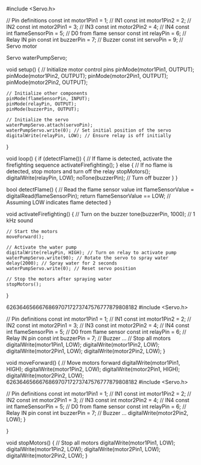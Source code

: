 #include <Servo.h>

// Pin definitions
const int motor1Pin1 = 1; // IN1
const int motor1Pin2 = 2; // IN2
const int motor2Pin1 = 3; // IN3
const int motor2Pin2 = 4; // IN4
const int flameSensorPin = 5; // D0 from flame sensor
const int relayPin = 6; // Relay IN pin
const int buzzerPin = 7; // Buzzer
const int servoPin = 9; // Servo motor

Servo waterPumpServo;

void setup() {
    // Initialize motor control pins
    pinMode(motor1Pin1, OUTPUT);
    pinMode(motor1Pin2, OUTPUT);
    pinMode(motor2Pin1, OUTPUT);
    pinMode(motor2Pin2, OUTPUT);
    
    // Initialize other components
    pinMode(flameSensorPin, INPUT);
    pinMode(relayPin, OUTPUT);
    pinMode(buzzerPin, OUTPUT);

    // Initialize the servo
    waterPumpServo.attach(servoPin);
    waterPumpServo.write(0); // Set initial position of the servo
    digitalWrite(relayPin, LOW); // Ensure relay is off initially
}

void loop() {
    if (detectFlame()) {
        // If flame is detected, activate the firefighting sequence
        activateFirefighting();
    } else {
        // If no flame is detected, stop motors and turn off the relay
        stopMotors();
        digitalWrite(relayPin, LOW);
        noTone(buzzerPin); // Turn off buzzer
    }
}

bool detectFlame() {
    // Read the flame sensor value
    int flameSensorValue = digitalRead(flameSensorPin);
    return flameSensorValue == LOW; // Assuming LOW indicates flame detected
}

void activateFirefighting() {
    // Turn on the buzzer
    tone(buzzerPin, 1000); // 1 kHz sound

    // Start the motors
    moveForward();

    // Activate the water pump
    digitalWrite(relayPin, HIGH); // Turn on relay to activate pump
    waterPumpServo.write(90); // Rotate the servo to spray water
    delay(2000); // Spray water for 2 seconds
    waterPumpServo.write(0); // Reset servo position

    // Stop the motors after spraying water
    stopMotors();
}

626364656667686970717273747576777879808182
#include <Servo.h>

// Pin definitions
const int motor1Pin1 = 1; // IN1
const int motor1Pin2 = 2; // IN2
const int motor2Pin1 = 3; // IN3
const int motor2Pin2 = 4; // IN4
const int flameSensorPin = 5; // D0 from flame sensor
const int relayPin = 6; // Relay IN pin
const int buzzerPin = 7; // Buzzer
…    // Stop all motors
    digitalWrite(motor1Pin1, LOW);
    digitalWrite(motor1Pin2, LOW);
    digitalWrite(motor2Pin1, LOW);
    digitalWrite(motor2Pin2, LOW);
}

void moveForward() {
    // Move motors forward
    digitalWrite(motor1Pin1, HIGH);
    digitalWrite(motor1Pin2, LOW);
    digitalWrite(motor2Pin1, HIGH);
    digitalWrite(motor2Pin2, LOW);
626364656667686970717273747576777879808182
#include <Servo.h>

// Pin definitions
const int motor1Pin1 = 1; // IN1
const int motor1Pin2 = 2; // IN2
const int motor2Pin1 = 3; // IN3
const int motor2Pin2 = 4; // IN4
const int flameSensorPin = 5; // D0 from flame sensor
const int relayPin = 6; // Relay IN pin
const int buzzerPin = 7; // Buzzer
…    digitalWrite(motor2Pin2, LOW);
}

}

void stopMotors() {
    // Stop all motors
    digitalWrite(motor1Pin1, LOW);
    digitalWrite(motor1Pin2, LOW);
    digitalWrite(motor2Pin1, LOW);
    digitalWrite(motor2Pin2, LOW);
}
